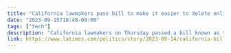 ```yaml
---
title: "California lawmakers pass bill to make it easier to delete online personal data"
date: "2023-09-15T18:48-08:00"
tags: ["tech"]
description: "California lawmakers on Thursday passed a bill known as the Delete Act that would allow consumers, with a single request, to have every data broker delete their personal information."
link: https://www.latimes.com/politics/story/2023-09-14/california-bill-delete-online-personal-data
---
```

